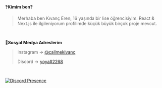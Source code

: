 

❓**Kimim ben?**
> Merhaba ben Kıvanç Eren, 16 yaşında bir lise öğrencisiyim. React & Next.js ile ilgileniyorum profilimde küçük büyük birçok proje mevcut.<br/>
<br/>

🔗**Sosyal Medya Adreslerim**
> Instagram -> [@callmekivanc](https://www.instagram.com/callmekivanc/)
> 
> Discord -> [yoya#2268](https://discord.com/users/1020771056157462559)

<br/>

[![Discord Presence](https://lanyard-profile-readme.vercel.app/api/1020771056157462559)](https://discord.com/users/1020771056157462559)
